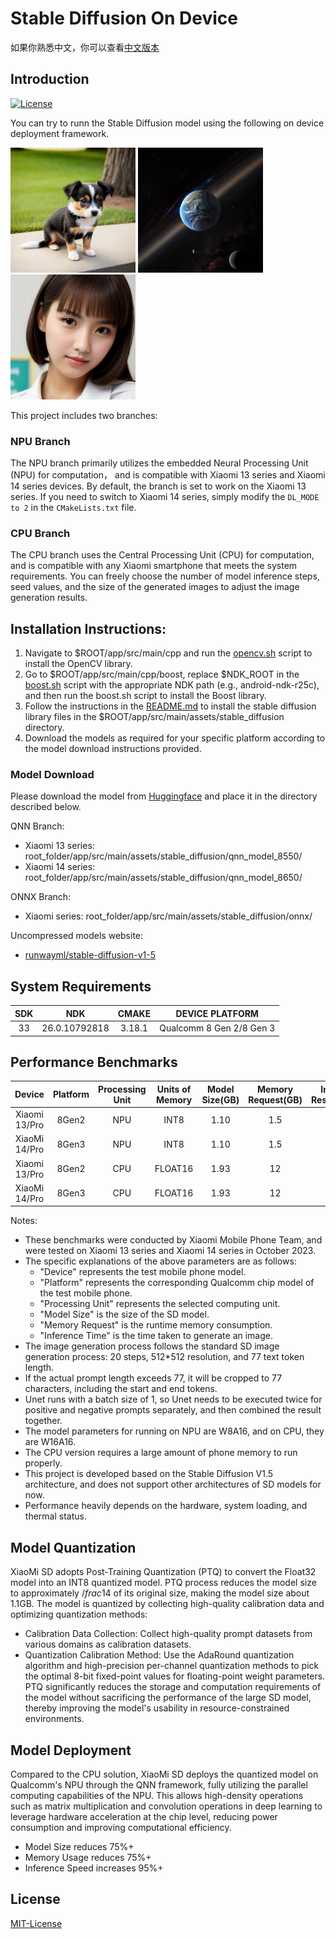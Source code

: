 # Stable Diffusion On Device

如果你熟悉中文，你可以查看[中文版本](README.md)

## Introduction

[![License](https://img.shields.io/badge/License-MIT%202.0-blue.svg)](LICENSE)

You can try to runn the Stable Diffusion model using the following on device deployment framework.

<img src="assets/dog.jpg" alt="drawing" width="200"/> <img src="assets/universe.jpg" alt="drawing" width="200"/> <img src="assets/girl.jpg" alt="drawing" width="200"/>

This project includes two branches:

### NPU Branch
The NPU branch primarily utilizes the embedded Neural Processing Unit (NPU) for computation， and is compatible with Xiaomi 13 series and Xiaomi 14 series devices. By default, the branch is set to work on the Xiaomi 13 series. If you need to switch to Xiaomi 14 series, simply modify the `DL_MODE to 2` in the `CMakeLists.txt` file.

### CPU Branch
The CPU branch uses the Central Processing Unit (CPU) for computation, and is compatible with any Xiaomi smartphone that meets the system requirements. You can freely choose the number of model inference steps, seed values, and the size of the generated images to adjust the image generation results.


## Installation Instructions:
1. Navigate to $ROOT/app/src/main/cpp and run the [opencv.sh](app/src/main/cpp/opencv.sh) script to install the OpenCV library.
2. Go to $ROOT/app/src/main/cpp/boost, replace $NDK_ROOT in the [boost.sh](app/src/main/cpp/boost/boost.sh) script with the appropriate NDK path (e.g., android-ndk-r25c), and then run the boost.sh script to install the Boost library.
3. Follow the instructions in the [README.md](app/src/main/assets/stable_diffusion/README.md) to install the stable diffusion library files in the $ROOT/app/src/main/assets/stable_diffusion directory.
4. Download the models as required for your specific platform according to the model download instructions provided.


### Model Download
Please download the model from [Huggingface](https://huggingface.co/billlight/XiaoMiStableDiffusionV1.0) and place it in the directory described below.

QNN Branch:
* Xiaomi 13 series: root_folder/app/src/main/assets/stable_diffusion/qnn_model_8550/
* Xiaomi 14 series: root_folder/app/src/main/assets/stable_diffusion/qnn_model_8650/

ONNX Branch:
* Xiaomi series: root_folder/app/src/main/assets/stable_diffusion/onnx/

Uncompressed models website: 
* [runwayml/stable-diffusion-v1-5](https://huggingface.co/apple/coreml-stable-diffusion-v1-5)


## System Requirements

|SDK                 | NDK               | CMAKE             | DEVICE PLATFORM      |
|:------------------:|:-----------------:|:-----------------:|:--------------------:|
|33                  |26.0.10792818      | 3.18.1            |Qualcomm 8 Gen 2/8 Gen 3|


## Performance Benchmarks


|      Device        |    Platform       | Processing Unit   |  Units of Memory  | Model Size(GB)     | Memory Request(GB) | Image Resolution  |Inference Time(s)  |
|:------------------:|:-----------------:|:-----------------:|:-----------------:|:------------------:|:-----------------: |:-----------------:|:-----------------:|
|  Xiaomi 13/Pro     |  8Gen2            |  NPU              | INT8              | 1.10               | 1.5                | 512               | 9.4               |
|  XiaoMi 14/Pro     |  8Gen3            |  NPU              | INT8              | 1.10               | 1.5                | 512               | 4.6               |
|  Xiaomi 13/Pro     |  8Gen2            |  CPU              | FLOAT16           | 1.93               | 12                 | 256               | 134               |
|  XiaoMi 14/Pro     |  8Gen3            |  CPU              | FLOAT16           | 1.93               | 12                 | 256               | 103               |



Notes: 
* These benchmarks were conducted by Xiaomi Mobile Phone Team, and were tested on Xiaomi 13 series and Xiaomi 14 series in October 2023. 
* The specific explanations of the above parameters are as follows:
    * "Device" represents the test mobile phone model.
    * "Platform" represents the corresponding Qualcomm chip model of the test mobile phone.
    * "Processing Unit" represents the selected computing unit.
    * "Model Size" is the size of the SD model.
    * "Memory Request" is the runtime memory consumption.
    * "Inference Time" is the time taken to generate an image. 
* The image generation process follows the standard SD image generation process: 20 steps, 512*512 resolution, and 77 text token length. 
* If the actual prompt length exceeds 77, it will be cropped to 77 characters, including the start and end tokens. 
* Unet runs with a batch size of 1, so Unet needs to be executed twice for positive and negative prompts separately, and then combined the result together. 
* The model parameters for running on NPU are W8A16, and on CPU, they are W16A16. 
* The CPU version requires a large amount of phone memory to run properly. 
* This project is developed based on the Stable Diffusion V1.5 architecture, and does not support other architectures of SD models for now. 
* Performance heavily depends on the hardware, system loading, and thermal status. 

## Model Quantization


XiaoMi SD adopts Post-Training Quantization (PTQ) to convert the Float32 model into an INT8 quantized model. PTQ process reduces the model size to approximately $/frac{1}{4}$ of its original size, making the model size about 1.1GB.
The model is quantized by collecting high-quality calibration data and optimizing quantization methods: 
* Calibration Data Collection: Collect high-quality prompt datasets from various domains as calibration datasets. 
* Quantization Calibration Method: Use the AdaRound quantization algorithm and high-precision per-channel quantization methods to pick the optimal 8-bit fixed-point values for floating-point weight parameters. 
PTQ significantly reduces the storage and computation requirements of the model without sacrificing the performance of the large SD model, thereby improving the model's usability in resource-constrained environments. 


## Model Deployment 


Compared to the CPU solution, XiaoMi SD deploys the quantized model on Qualcomm's NPU through the QNN framework, fully utilizing the parallel computing capabilities of the NPU. This allows high-density operations such as matrix multiplication and convolution operations in deep learning to leverage hardware acceleration at the chip level, reducing power consumption and improving computational efficiency.


* Model Size reduces 75%+
* Memory Usage reduces 75%+
* Inference Speed increases 95%+


## License
[MIT-License](LICENSE.md)
